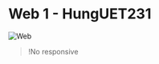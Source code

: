 # Web 1 - HungUET231

![Web](http://hungnguyen231.tk/photo/codersx-web1-css.png)

> !No responsive

